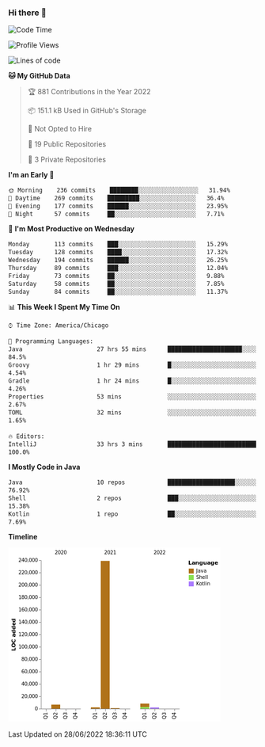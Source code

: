 ### Hi there 👋


<!--START_SECTION:waka-->
![Code Time](http://img.shields.io/badge/Code%20Time-2%2C314%20hrs%2022%20mins-blue)

![Profile Views](http://img.shields.io/badge/Profile%20Views-4-blue)

![Lines of code](https://img.shields.io/badge/From%20Hello%20World%20I%27ve%20Written-259%20Thousand%20lines%20of%20code-blue)

**🐱 My GitHub Data** 

> 🏆 881 Contributions in the Year 2022
 > 
> 📦 151.1 kB Used in GitHub's Storage 
 > 
> 🚫 Not Opted to Hire
 > 
> 📜 19 Public Repositories 
 > 
> 🔑 3 Private Repositories  
 > 
**I'm an Early 🐤** 

```text
🌞 Morning    236 commits    ████████░░░░░░░░░░░░░░░░░   31.94% 
🌆 Daytime    269 commits    █████████░░░░░░░░░░░░░░░░   36.4% 
🌃 Evening    177 commits    ██████░░░░░░░░░░░░░░░░░░░   23.95% 
🌙 Night      57 commits     ██░░░░░░░░░░░░░░░░░░░░░░░   7.71%

```
📅 **I'm Most Productive on Wednesday** 

```text
Monday       113 commits    ███░░░░░░░░░░░░░░░░░░░░░░   15.29% 
Tuesday      128 commits    ████░░░░░░░░░░░░░░░░░░░░░   17.32% 
Wednesday    194 commits    ██████░░░░░░░░░░░░░░░░░░░   26.25% 
Thursday     89 commits     ███░░░░░░░░░░░░░░░░░░░░░░   12.04% 
Friday       73 commits     ██░░░░░░░░░░░░░░░░░░░░░░░   9.88% 
Saturday     58 commits     ██░░░░░░░░░░░░░░░░░░░░░░░   7.85% 
Sunday       84 commits     ██░░░░░░░░░░░░░░░░░░░░░░░   11.37%

```


📊 **This Week I Spent My Time On** 

```text
⌚︎ Time Zone: America/Chicago

💬 Programming Languages: 
Java                     27 hrs 55 mins      █████████████████████░░░░   84.5% 
Groovy                   1 hr 29 mins        █░░░░░░░░░░░░░░░░░░░░░░░░   4.54% 
Gradle                   1 hr 24 mins        █░░░░░░░░░░░░░░░░░░░░░░░░   4.26% 
Properties               53 mins             ░░░░░░░░░░░░░░░░░░░░░░░░░   2.67% 
TOML                     32 mins             ░░░░░░░░░░░░░░░░░░░░░░░░░   1.65%

🔥 Editors: 
IntelliJ                 33 hrs 3 mins       █████████████████████████   100.0%

```

**I Mostly Code in Java** 

```text
Java                     10 repos            ███████████████████░░░░░░   76.92% 
Shell                    2 repos             ███░░░░░░░░░░░░░░░░░░░░░░   15.38% 
Kotlin                   1 repo              ██░░░░░░░░░░░░░░░░░░░░░░░   7.69%

```


**Timeline**

![Chart not found](https://raw.githubusercontent.com/powercasgamer/powercasgamer/master/charts/bar_graph.png) 


 Last Updated on 28/06/2022 18:36:11 UTC
<!--END_SECTION:waka-->
